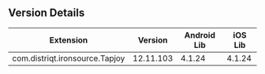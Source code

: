 ## Version Details

| Extension | Version | Android Lib | iOS Lib |
| --- | --- | --- | --- |
| com.distriqt.ironsource.Tapjoy | 12.11.103 | 4.1.24 | 4.1.24 |
